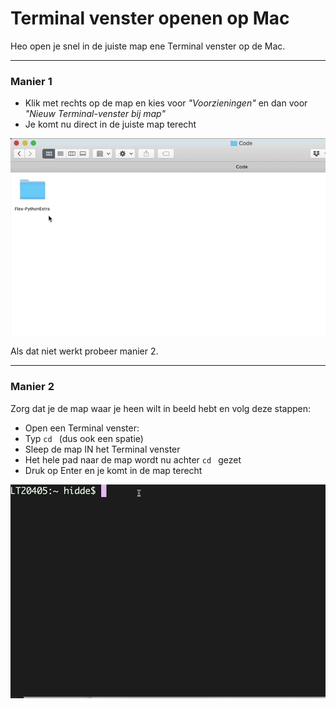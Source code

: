 # Terminal venster openen op Mac

Heo open je snel in de juiste map ene Terminal venster op de Mac.

---

### Manier 1
- Klik met rechts op de map en kies voor *"Voorzieningen"* en dan voor *"Nieuw Terminal-venster bij map"*
- Je komt nu direct in de juiste map terecht

![](mac_terminal_01.gif)


Als dat niet werkt probeer manier 2.

---

### Manier 2

Zorg dat je de map waar je heen wilt in beeld hebt en volg deze stappen:

- Open een Terminal venster:
- Typ `cd `  (dus ook een spatie)
- Sleep de map IN het Terminal venster
- Het hele pad naar de map wordt nu achter `cd ` gezet
- Druk op Enter en je komt in de map terecht
  
![](mac_terminal_02.gif)
